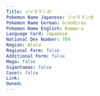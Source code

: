 ```yaml
---
﻿Title: ジャラランガ
Pokemon Name Japanese: ジャラランガ
Pokemon Name German: Grandiras
Pokemon Name English: Kommo-o
Language Card: Japanese
National Dex Number: 784
Region: Alola
Regional Form: false
Additional Form: false
Mega: false
Gigantamax: false
Cover: false
Link: 
Owned: 
---
```

